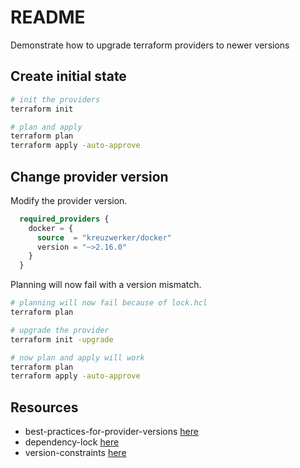 # README

Demonstrate how to upgrade terraform providers to newer versions  

## Create initial state

```sh
# init the providers
terraform init

# plan and apply
terraform plan
terraform apply -auto-approve
```

## Change provider version

Modify the provider version.  

```tf
  required_providers {
    docker = {
      source  = "kreuzwerker/docker"
      version = "~>2.16.0"
    }
  }
```

Planning will now fail with a version mismatch.  

```sh
# planning will now fail because of lock.hcl
terraform plan
```

```sh
# upgrade the provider
terraform init -upgrade

# now plan and apply will work
terraform plan
terraform apply -auto-approve
```

## Resources

* best-practices-for-provider-versions [here](https://www.terraform.io/language/providers/requirements#best-practices-for-provider-versions)  
* dependency-lock [here](https://www.terraform.io/language/files/dependency-lock)  
* version-constraints [here](https://www.terraform.io/language/expressions/version-constraints)  
